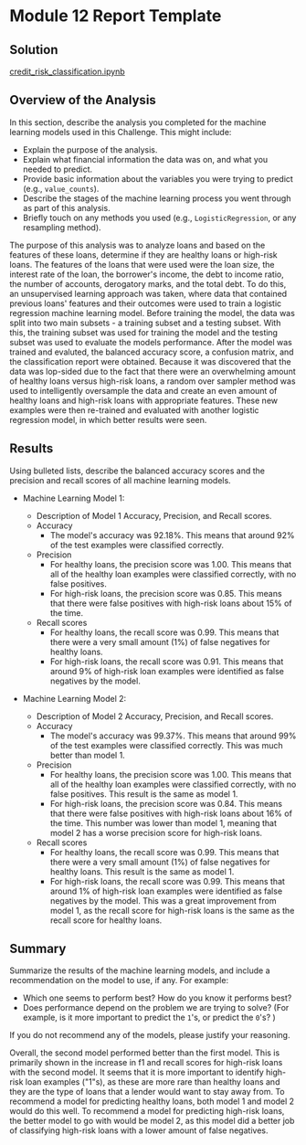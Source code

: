 # Module 12 Report Template

## Solution 

[credit_risk_classification.ipynb](Credit_Risk/credit_risk_classification.ipynb)

## Overview of the Analysis

In this section, describe the analysis you completed for the machine learning models used in this Challenge. This might include:

* Explain the purpose of the analysis.
* Explain what financial information the data was on, and what you needed to predict.
* Provide basic information about the variables you were trying to predict (e.g., `value_counts`).
* Describe the stages of the machine learning process you went through as part of this analysis.
* Briefly touch on any methods you used (e.g., `LogisticRegression`, or any resampling method).

The purpose of this analysis was to analyze loans and based on the features of these loans, determine if they are healthy loans or high-risk loans.  The features of the loans that were used were the loan size, the interest rate of the loan, the borrower's income, the debt to income ratio, the number of accounts, derogatory marks, and the total debt.  To do this, an unsupervised learning approach was taken, where data that contained previous loans' features and their outcomes were used to train a logistic regression machine learning model.  Before training the model, the data was split into two main subsets - a training subset and a testing subset.  With this, the training subset was used for training the model and the testing subset was used to evaluate the models performance.  After the model was trained and evaluted, the balanced accuracy score, a confusion matrix, and the classification report were obtained.  Because it was discovered that the data was lop-sided due to the fact that there were an overwhelming amount of healthy loans versus high-risk loans, a random over sampler method was used to intelligently oversample the data and create an even amount of healthy loans and high-risk loans with appropriate features.  These new examples were then re-trained and evaluated with another logistic regression model, in which better results were seen.

## Results

Using bulleted lists, describe the balanced accuracy scores and the precision and recall scores of all machine learning models.

* Machine Learning Model 1:
  * Description of Model 1 Accuracy, Precision, and Recall scores.
  - Accuracy
    - The model's accuracy was 92.18\%.  This means that around 92\% of the test examples were classified correctly.
  - Precision
    - For healthy loans, the precision score was 1.00.  This means that all of the healthy loan examples were classified correctly, with no false positives.
    - For high-risk loans, the precision score was 0.85.  This means that there were false positives with high-risk loans about 15\% of the time.
  - Recall scores
    - For healthy loans, the recall score was 0.99.  This means that there were a very small amount (1\%) of false negatives for healthy loans.
    - For high-risk loans, the recall score was 0.91.  This means that around 9\% of high-risk loan examples were identified as false negatives by the model.



* Machine Learning Model 2:
  * Description of Model 2 Accuracy, Precision, and Recall scores.
  - Accuracy
    - The model's accuracy was 99.37\%.  This means that around 99\% of the test examples were classified correctly.  This was much better than model 1.
  - Precision
    - For healthy loans, the precision score was 1.00.  This means that all of the healthy loan examples were classified correctly, with no false positives.  This result is the same as model 1.
    - For high-risk loans, the precision score was 0.84.  This means that there were false positives with high-risk loans about 16\% of the time.  This number was lower than model 1, meaning that model 2 has a worse precision score for high-risk loans.
  - Recall scores
    - For healthy loans, the recall score was 0.99.  This means that there were a very small amount (1\%) of false negatives for healthy loans.  This result is the same as model 1.
    - For high-risk loans, the recall score was 0.99.  This means that around 1\% of high-risk loan examples were identified as false negatives by the model.  This was a great improvement from model 1, as the recall score for high-risk loans is the same as the recall score for healthy loans.
  

## Summary

Summarize the results of the machine learning models, and include a recommendation on the model to use, if any. For example:
* Which one seems to perform best? How do you know it performs best?
* Does performance depend on the problem we are trying to solve? (For example, is it more important to predict the `1`'s, or predict the `0`'s? )

If you do not recommend any of the models, please justify your reasoning.

Overall, the second model performed better than the first model.  This is primarily shown in the increase in f1 and recall scores for high-risk loans with the second model.  It seems that it is more important to identify high-risk loan examples ("1"s), as these are more rare than healthy loans and they are the type of loans that a lender would want to stay away from.  To recommend a model for predicting healthy loans, both model 1 and model 2 would do this well.  To recommend a model for predicting high-risk loans, the better model to go with would be model 2, as this model did a better job of classifying high-risk loans with a lower amount of false negatives.
